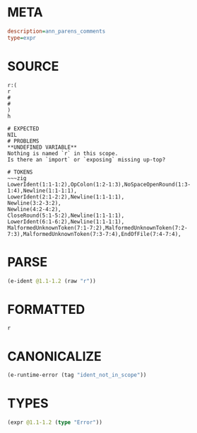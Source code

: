 # META
~~~ini
description=ann_parens_comments
type=expr
~~~
# SOURCE
~~~roc
r:(
r
#
#
)
h
~~~
~~~
# EXPECTED
NIL
# PROBLEMS
**UNDEFINED VARIABLE**
Nothing is named `r` in this scope.
Is there an `import` or `exposing` missing up-top?

# TOKENS
~~~zig
LowerIdent(1:1-1:2),OpColon(1:2-1:3),NoSpaceOpenRound(1:3-1:4),Newline(1:1-1:1),
LowerIdent(2:1-2:2),Newline(1:1-1:1),
Newline(3:2-3:2),
Newline(4:2-4:2),
CloseRound(5:1-5:2),Newline(1:1-1:1),
LowerIdent(6:1-6:2),Newline(1:1-1:1),
MalformedUnknownToken(7:1-7:2),MalformedUnknownToken(7:2-7:3),MalformedUnknownToken(7:3-7:4),EndOfFile(7:4-7:4),
~~~
# PARSE
~~~clojure
(e-ident @1.1-1.2 (raw "r"))
~~~
# FORMATTED
~~~roc
r
~~~
# CANONICALIZE
~~~clojure
(e-runtime-error (tag "ident_not_in_scope"))
~~~
# TYPES
~~~clojure
(expr @1.1-1.2 (type "Error"))
~~~
